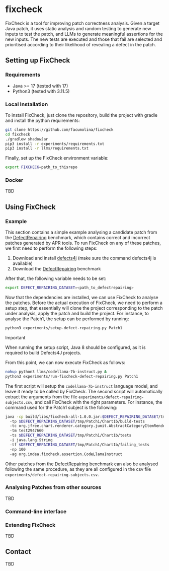 # fixcheck
FixCheck is a tool for improving patch correctness analysis. Given a target Java patch, it uses static analysis and random testing to generate new inputs to test the patch, and LLMs to generate meaningful assertions for the new inputs. The new tests are executed and those that fail are selected and prioritised according to their likelihood of revealing a defect in the patch.

## Setting up FixCheck

### Requirements

- Java >= 17 (tested with 17)
- Python3 (tested with 3.11.5)

### Local Installation

To install FixCheck, just clone the repository, build the project with gradle and install the python requirements:
```bash  
git clone https://github.com/facumolina/fixcheck
cd fixcheck
./gradlew shadowJar 
pip3 install -r experiments/requirements.txt
pip3 install -r llms/requirements.txt
```
Finally, set up the FixCheck environment variable:
```bash  
export FIXCHECK=path_to_thisrepo
```

### Docker

TBD

## Using FixCheck

### Example

This section contains a simple example analysing a candidate patch from the [DefectRepairing](https://github.com/Ultimanecat/DefectRepairing) benchmark, which contains correct and incorrect patches generated by APR tools. To run FixCheck on any of these patches, we first need to perform the following steps:

1. Download and install [defects4j](https://github.com/rjust/defects4j) (make sure the command defects4j is available)
2. Download the [DefectRepairing](https://github.com/Ultimanecat/DefectRepairing) benchmark

After that, the following variable needs to be set:
```bash  
export DEFECT_REPAIRING_DATASET=<path_to_defectrepairing> 
```
Now that the dependencies are installed, we can use FixCheck to analyse the patches.  Before the actual execution of FixCheck, we need to perform a setup step, that essentially will clone the project corresponding to the patch under analysis, apply the patch and build the project. For instance, to analyse the Patch1, the setup can be performed by running:
```bash  
python3 experiments/setup-defect-repairing.py Patch1
```
> [!IMPORTANT]
> When running the setup script, Java 8 should be configured, as it is required to build Defects4J projects.

From this point, we can now execute FixCheck as follows:
```bash
nohup python3 llms/codellama-7b-instruct.py &  
python3 experiments/run-fixcheck-defect-repairing.py Patch1
```
The first script will setup the `codellama-7b-instruct` language model, and leave it ready to be called by FixCheck. The second script will automatically extract the arguments from the file `experiments/defect-repairing-subjects.csv`, and call FixCheck with the right parameters. For instance, the command used for the Patch1 subject is the following:
```bash  
java -cp build/libs/fixcheck-all-1.0.0.jar:$DEFECT_REPAIRING_DATASET/tmp/Patch1/Chart1b/build:$DEFECT_REPAIRING_DATASET/tmp/Patch1/Chart1b/build-tests org.imdea.fixcheck.FixCheck 
  -tp $DEFECT_REPAIRING_DATASET/tmp/Patch1/Chart1b/build-tests 
  -tc org.jfree.chart.renderer.category.junit.AbstractCategoryItemRendererTests 
  -tm test2947660 
  -ts $DEFECT_REPAIRING_DATASET/tmp/Patch1/Chart1b/tests 
  -i java.lang.String 
  -tf $DEFECT_REPAIRING_DATASET/tmp/Patch1/Chart1b/failing_tests 
  -np 100 
  -ag org.imdea.fixcheck.assertion.CodeLlamaInstruct
```
Other patches from the [DefectRepairing](https://github.com/Ultimanecat/DefectRepairing) benchmark can also be analysed following the same procedure, as they are all configured in the csv file `experiments/defect-repairing-subjects.csv`.

### Analysing Patches from other sources
TBD

### Command-line interface

### Extending FixCheck
TBD

## Contact
TBD



